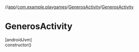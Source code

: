 //[app](../../../index.md)/[com.example.playgames](../index.md)/[GenerosActivity](index.md)/[GenerosActivity](-generos-activity.md)

# GenerosActivity

[androidJvm]\
constructor()

